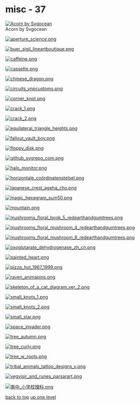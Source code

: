 # misc - 37
[![Acorn by Svgocean](/terminal/chromatic%20aberration/little/misc/acorn_by_svgocean.png "Acorn by Svgocean")](https://raw.githubusercontent.com/buckmanc/wallpapers/main/terminal/chromatic%20aberration/little/misc/acorn_by_svgocean.png)\
Acorn by Svgocean

[![aperture_science.png](/terminal/chromatic%20aberration/little/misc/aperture_science.png "aperture_science.png")](https://raw.githubusercontent.com/buckmanc/wallpapers/main/terminal/chromatic%20aberration/little/misc/aperture_science.png)

[![buer_sigil_lineartboutique.png](/terminal/chromatic%20aberration/little/misc/buer_sigil_lineartboutique.png "buer_sigil_lineartboutique.png")](https://raw.githubusercontent.com/buckmanc/wallpapers/main/terminal/chromatic%20aberration/little/misc/buer_sigil_lineartboutique.png)

[![caffeine.png](/terminal/chromatic%20aberration/little/misc/caffeine.png "caffeine.png")](https://raw.githubusercontent.com/buckmanc/wallpapers/main/terminal/chromatic%20aberration/little/misc/caffeine.png)

[![cassette.png](/terminal/chromatic%20aberration/little/misc/cassette.png "cassette.png")](https://raw.githubusercontent.com/buckmanc/wallpapers/main/terminal/chromatic%20aberration/little/misc/cassette.png)

[![chinese_dragon.png](/terminal/chromatic%20aberration/little/misc/chinese_dragon.png "chinese_dragon.png")](https://raw.githubusercontent.com/buckmanc/wallpapers/main/terminal/chromatic%20aberration/little/misc/chinese_dragon.png)

[![circuits_vnpcustoms.png](/terminal/chromatic%20aberration/little/misc/circuits_vnpcustoms.png "circuits_vnpcustoms.png")](https://raw.githubusercontent.com/buckmanc/wallpapers/main/terminal/chromatic%20aberration/little/misc/circuits_vnpcustoms.png)

[![corner_knot.png](/terminal/chromatic%20aberration/little/misc/corner_knot.png "corner_knot.png")](https://raw.githubusercontent.com/buckmanc/wallpapers/main/terminal/chromatic%20aberration/little/misc/corner_knot.png)

[![crack_1.png](/terminal/chromatic%20aberration/little/misc/crack_1.png "crack_1.png")](https://raw.githubusercontent.com/buckmanc/wallpapers/main/terminal/chromatic%20aberration/little/misc/crack_1.png)

[![crack_2.png](/terminal/chromatic%20aberration/little/misc/crack_2.png "crack_2.png")](https://raw.githubusercontent.com/buckmanc/wallpapers/main/terminal/chromatic%20aberration/little/misc/crack_2.png)

[![equilateral_triangle_heights.png](/terminal/chromatic%20aberration/little/misc/equilateral_triangle_heights.png "equilateral_triangle_heights.png")](https://raw.githubusercontent.com/buckmanc/wallpapers/main/terminal/chromatic%20aberration/little/misc/equilateral_triangle_heights.png)

[![fallout_vault_boy.png](/terminal/chromatic%20aberration/little/misc/fallout_vault_boy.png "fallout_vault_boy.png")](https://raw.githubusercontent.com/buckmanc/wallpapers/main/terminal/chromatic%20aberration/little/misc/fallout_vault_boy.png)

[![floppy_disk.png](/terminal/chromatic%20aberration/little/misc/floppy_disk.png "floppy_disk.png")](https://raw.githubusercontent.com/buckmanc/wallpapers/main/terminal/chromatic%20aberration/little/misc/floppy_disk.png)

[![github_svgrepo_com.png](/terminal/chromatic%20aberration/little/misc/github_svgrepo_com.png "github_svgrepo_com.png")](https://raw.githubusercontent.com/buckmanc/wallpapers/main/terminal/chromatic%20aberration/little/misc/github_svgrepo_com.png)

[![halo_monitor.png](/terminal/chromatic%20aberration/little/misc/halo_monitor.png "halo_monitor.png")](https://raw.githubusercontent.com/buckmanc/wallpapers/main/terminal/chromatic%20aberration/little/misc/halo_monitor.png)

[![horizontale_coördinatenstelsel.png](/terminal/chromatic%20aberration/little/misc/horizontale_coördinatenstelsel.png "horizontale_coördinatenstelsel.png")](https://raw.githubusercontent.com/buckmanc/wallpapers/main/terminal/chromatic%20aberration/little/misc/horizontale_coördinatenstelsel.png)

[![japanese_crest_ageha_cho.png](/terminal/chromatic%20aberration/little/misc/japanese_crest_ageha_cho.png "japanese_crest_ageha_cho.png")](https://raw.githubusercontent.com/buckmanc/wallpapers/main/terminal/chromatic%20aberration/little/misc/japanese_crest_ageha_cho.png)

[![magic_hexagram_sum50.png](/terminal/chromatic%20aberration/little/misc/magic_hexagram_sum50.png "magic_hexagram_sum50.png")](https://raw.githubusercontent.com/buckmanc/wallpapers/main/terminal/chromatic%20aberration/little/misc/magic_hexagram_sum50.png)

[![mountain.png](/terminal/chromatic%20aberration/little/misc/mountain.png "mountain.png")](https://raw.githubusercontent.com/buckmanc/wallpapers/main/terminal/chromatic%20aberration/little/misc/mountain.png)

[![mushrooms_floral_book_5_redearthandgumtrees.png](/terminal/chromatic%20aberration/little/misc/mushrooms_floral_book_5_redearthandgumtrees.png "mushrooms_floral_book_5_redearthandgumtrees.png")](https://raw.githubusercontent.com/buckmanc/wallpapers/main/terminal/chromatic%20aberration/little/misc/mushrooms_floral_book_5_redearthandgumtrees.png)

[![mushrooms_floral_mushroom_4_redearthandgumtrees.png](/terminal/chromatic%20aberration/little/misc/mushrooms_floral_mushroom_4_redearthandgumtrees.png "mushrooms_floral_mushroom_4_redearthandgumtrees.png")](https://raw.githubusercontent.com/buckmanc/wallpapers/main/terminal/chromatic%20aberration/little/misc/mushrooms_floral_mushroom_4_redearthandgumtrees.png)

[![mushrooms_floral_mushroom_8_redearthandgumtrees.png](/terminal/chromatic%20aberration/little/misc/mushrooms_floral_mushroom_8_redearthandgumtrees.png "mushrooms_floral_mushroom_8_redearthandgumtrees.png")](https://raw.githubusercontent.com/buckmanc/wallpapers/main/terminal/chromatic%20aberration/little/misc/mushrooms_floral_mushroom_8_redearthandgumtrees.png)

[![oxoglutarate_dehydrogenase_zh_cn.png](/terminal/chromatic%20aberration/little/misc/oxoglutarate_dehydrogenase_zh_cn.png "oxoglutarate_dehydrogenase_zh_cn.png")](https://raw.githubusercontent.com/buckmanc/wallpapers/main/terminal/chromatic%20aberration/little/misc/oxoglutarate_dehydrogenase_zh_cn.png)

[![painted_heart.png](/terminal/chromatic%20aberration/little/misc/painted_heart.png "painted_heart.png")](https://raw.githubusercontent.com/buckmanc/wallpapers/main/terminal/chromatic%20aberration/little/misc/painted_heart.png)

[![pizza_hut_1967_1999.png](/terminal/chromatic%20aberration/little/misc/pizza_hut_1967_1999.png "pizza_hut_1967_1999.png")](https://raw.githubusercontent.com/buckmanc/wallpapers/main/terminal/chromatic%20aberration/little/misc/pizza_hut_1967_1999.png)

[![raven_animapins.png](/terminal/chromatic%20aberration/little/misc/raven_animapins.png "raven_animapins.png")](https://raw.githubusercontent.com/buckmanc/wallpapers/main/terminal/chromatic%20aberration/little/misc/raven_animapins.png)

[![skeleton_of_a_cat_diagram_ver_2.png](/terminal/chromatic%20aberration/little/misc/skeleton_of_a_cat_diagram_ver_2.png "skeleton_of_a_cat_diagram_ver_2.png")](https://raw.githubusercontent.com/buckmanc/wallpapers/main/terminal/chromatic%20aberration/little/misc/skeleton_of_a_cat_diagram_ver_2.png)

[![small_knots_1.png](/terminal/chromatic%20aberration/little/misc/small_knots_1.png "small_knots_1.png")](https://raw.githubusercontent.com/buckmanc/wallpapers/main/terminal/chromatic%20aberration/little/misc/small_knots_1.png)

[![small_knots_2.png](/terminal/chromatic%20aberration/little/misc/small_knots_2.png "small_knots_2.png")](https://raw.githubusercontent.com/buckmanc/wallpapers/main/terminal/chromatic%20aberration/little/misc/small_knots_2.png)

[![small_star.png](/terminal/chromatic%20aberration/little/misc/small_star.png "small_star.png")](https://raw.githubusercontent.com/buckmanc/wallpapers/main/terminal/chromatic%20aberration/little/misc/small_star.png)

[![space_invader.png](/terminal/chromatic%20aberration/little/misc/space_invader.png "space_invader.png")](https://raw.githubusercontent.com/buckmanc/wallpapers/main/terminal/chromatic%20aberration/little/misc/space_invader.png)

[![tree_autumn.png](/terminal/chromatic%20aberration/little/misc/tree_autumn.png "tree_autumn.png")](https://raw.githubusercontent.com/buckmanc/wallpapers/main/terminal/chromatic%20aberration/little/misc/tree_autumn.png)

[![tree_curly.png](/terminal/chromatic%20aberration/little/misc/tree_curly.png "tree_curly.png")](https://raw.githubusercontent.com/buckmanc/wallpapers/main/terminal/chromatic%20aberration/little/misc/tree_curly.png)

[![tree_w_roots.png](/terminal/chromatic%20aberration/little/misc/tree_w_roots.png "tree_w_roots.png")](https://raw.githubusercontent.com/buckmanc/wallpapers/main/terminal/chromatic%20aberration/little/misc/tree_w_roots.png)

[![tribal_animals_tattoo_designs_y.png](/terminal/chromatic%20aberration/little/misc/tribal_animals_tattoo_designs_y.png "tribal_animals_tattoo_designs_y.png")](https://raw.githubusercontent.com/buckmanc/wallpapers/main/terminal/chromatic%20aberration/little/misc/tribal_animals_tattoo_designs_y.png)

[![vegvisir_and_runes_parsarart.png](/terminal/chromatic%20aberration/little/misc/vegvisir_and_runes_parsarart.png "vegvisir_and_runes_parsarart.png")](https://raw.githubusercontent.com/buckmanc/wallpapers/main/terminal/chromatic%20aberration/little/misc/vegvisir_and_runes_parsarart.png)

[![南中_小学校理科.png](/terminal/chromatic%20aberration/little/misc/南中_小学校理科.png "南中_小学校理科.png")](https://raw.githubusercontent.com/buckmanc/wallpapers/main/terminal/chromatic%20aberration/little/misc/南中_小学校理科.png)



[back to top](#)
[up one level](/terminal/chromatic%20aberration/little/README.MD)
